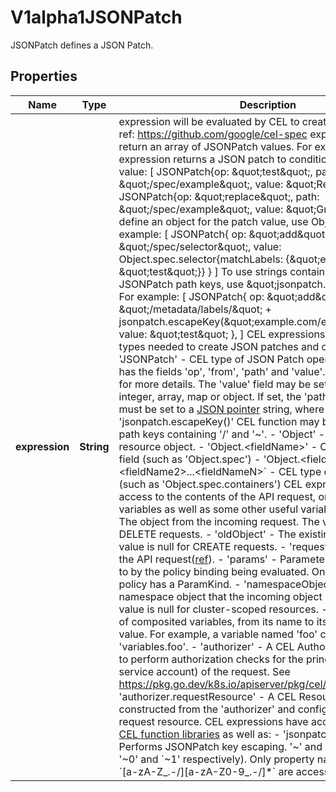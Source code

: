 

# V1alpha1JSONPatch

JSONPatch defines a JSON Patch.

## Properties

| Name | Type | Description | Notes |
|------------ | ------------- | ------------- | -------------|
|**expression** | **String** | expression will be evaluated by CEL to create a [JSON patch](https://jsonpatch.com/). ref: https://github.com/google/cel-spec  expression must return an array of JSONPatch values.  For example, this CEL expression returns a JSON patch to conditionally modify a value:     [      JSONPatch{op: \&quot;test\&quot;, path: \&quot;/spec/example\&quot;, value: \&quot;Red\&quot;},      JSONPatch{op: \&quot;replace\&quot;, path: \&quot;/spec/example\&quot;, value: \&quot;Green\&quot;}    ]  To define an object for the patch value, use Object types. For example:     [      JSONPatch{        op: \&quot;add\&quot;,        path: \&quot;/spec/selector\&quot;,        value: Object.spec.selector{matchLabels: {\&quot;environment\&quot;: \&quot;test\&quot;}}      }    ]  To use strings containing &#39;/&#39; and &#39;~&#39; as JSONPatch path keys, use \&quot;jsonpatch.escapeKey\&quot;. For example:     [      JSONPatch{        op: \&quot;add\&quot;,        path: \&quot;/metadata/labels/\&quot; + jsonpatch.escapeKey(\&quot;example.com/environment\&quot;),        value: \&quot;test\&quot;      },    ]  CEL expressions have access to the types needed to create JSON patches and objects:  - &#39;JSONPatch&#39; - CEL type of JSON Patch operations. JSONPatch has the fields &#39;op&#39;, &#39;from&#39;, &#39;path&#39; and &#39;value&#39;.   See [JSON patch](https://jsonpatch.com/) for more details. The &#39;value&#39; field may be set to any of: string,   integer, array, map or object.  If set, the &#39;path&#39; and &#39;from&#39; fields must be set to a   [JSON pointer](https://datatracker.ietf.org/doc/html/rfc6901/) string, where the &#39;jsonpatch.escapeKey()&#39; CEL   function may be used to escape path keys containing &#39;/&#39; and &#39;~&#39;. - &#39;Object&#39; - CEL type of the resource object. - &#39;Object.&lt;fieldName&gt;&#39; - CEL type of object field (such as &#39;Object.spec&#39;) - &#39;Object.&lt;fieldName1&gt;.&lt;fieldName2&gt;...&lt;fieldNameN&gt;&#x60; - CEL type of nested field (such as &#39;Object.spec.containers&#39;)  CEL expressions have access to the contents of the API request, organized into CEL variables as well as some other useful variables:  - &#39;object&#39; - The object from the incoming request. The value is null for DELETE requests. - &#39;oldObject&#39; - The existing object. The value is null for CREATE requests. - &#39;request&#39; - Attributes of the API request([ref](/pkg/apis/admission/types.go#AdmissionRequest)). - &#39;params&#39; - Parameter resource referred to by the policy binding being evaluated. Only populated if the policy has a ParamKind. - &#39;namespaceObject&#39; - The namespace object that the incoming object belongs to. The value is null for cluster-scoped resources. - &#39;variables&#39; - Map of composited variables, from its name to its lazily evaluated value.   For example, a variable named &#39;foo&#39; can be accessed as &#39;variables.foo&#39;. - &#39;authorizer&#39; - A CEL Authorizer. May be used to perform authorization checks for the principal (user or service account) of the request.   See https://pkg.go.dev/k8s.io/apiserver/pkg/cel/library#Authz - &#39;authorizer.requestResource&#39; - A CEL ResourceCheck constructed from the &#39;authorizer&#39; and configured with the   request resource.  CEL expressions have access to [Kubernetes CEL function libraries](https://kubernetes.io/docs/reference/using-api/cel/#cel-options-language-features-and-libraries) as well as:  - &#39;jsonpatch.escapeKey&#39; - Performs JSONPatch key escaping. &#39;~&#39; and  &#39;/&#39; are escaped as &#39;~0&#39; and &#x60;~1&#39; respectively).  Only property names of the form &#x60;[a-zA-Z_.-/][a-zA-Z0-9_.-/]*&#x60; are accessible. Required. |  [optional] |



